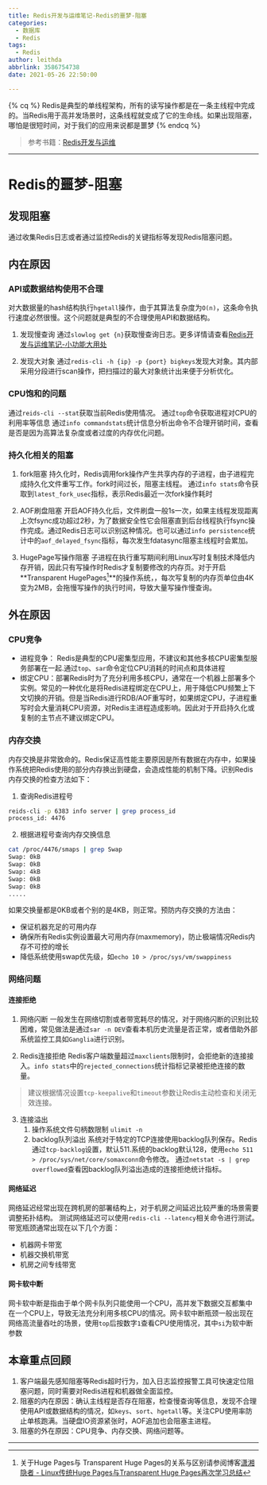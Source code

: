 ```yaml
---
title: Redis开发与运维笔记-Redis的噩梦-阻塞
categories:
  - 数据库
  - Redis
tags:
  - Redis
author: leithda
abbrlink: 3586754738
date: 2021-05-26 22:50:00

---
```


{% cq %}
Redis是典型的单线程架构，所有的读写操作都是在一条主线程中完成的。当Redis用于高并发场景时，这条线程就变成了它的生命线。如果出现阻塞，哪怕是很短时间，对于我们的应用来说都是噩梦
{% endcq %}

<!-- more -->

> 参考书籍：[Redis开发与运维](https://book.douban.com/subject/26971561/)

<hr>


# Redis的噩梦-阻塞

## 发现阻塞

通过收集Redis日志或者通过监控Redis的关键指标等发现Redis阻塞问题。

## 内在原因

### API或数据结构使用不合理

对大数据量的hash结构执行`hgetall`操作，由于其算法复杂度为`O(n)`，这条命令执行速度必然很慢。这个问题就是典型的不合理使用API和数据结构。

1. 发现慢查询
   通过`slowlog get {n}`获取慢查询日志。更多详情请查看[Redis开发与运维笔记-小功能大用处](./2425201134.html#慢查询分析)

2. 发现大对象
   通过`redis-cli -h {ip} -p {port} bigkeys`发现大对象。其内部采用分段进行scan操作，把扫描过的最大对象统计出来便于分析优化。


### CPU饱和的问题

通过`reids-cli --stat`获取当前Redis使用情况。
通过`top`命令获取进程对CPU的利用率等信息
通过`info commandstats`统计信息分析出命令不合理开销时间，查看是否是因为高算法复杂度或者过度的内存优化问题。

### 持久化相关的阻塞

1. fork阻塞
   持久化时，Redis调用fork操作产生共享内存的子进程，由子进程完成持久化文件重写工作。fork时间过长，阻塞主线程。
   通过`info stats`命令获取到`latest_fork_usec`指标，表示Redis最近一次fork操作耗时

2. AOF刷盘阻塞
   开启AOF持久化后，文件刷盘一般1s一次，如果主线程发现距离上次fsync成功超过2秒，为了数据安全性它会阻塞直到后台线程执行fsync操作完成。通过Redis日志可以识别这种情况。也可以通过`info persistence`统计中的`aof_delayed_fsync`指标，每次发生fdatasync阻塞主线程时会累加。

3. HugePage写操作阻塞
   子进程在执行重写期间利用Linux写时复制技术降低内存开销，因此只有写操作时Redis才复制要修改的内存页。对于开启**Transparent HugePages[^1]**的操作系统，，每次写复制的内存页单位由4K变为2MB，会拖慢写操作的执行时间，导致大量写操作慢查询。

## 外在原因

### CPU竞争

- 进程竞争： Redis是典型的CPU密集型应用，不建议和其他多核CPU密集型服务部署在一起.通过`top`、`sar`命令定位CPU消耗的时间点和具体进程
- 绑定CPU：部署Redis时为了充分利用多核CPU，通常在一个机器上部署多个实例。常见的一种优化是将Redis进程绑定在CPU上，用于降低CPU频繁上下文切换的开销。但是当Redis进行RDB/AOF重写时，如果绑定CPU，子进程重写时会大量消耗CPU资源，对Redis主进程造成影响。因此对于开启持久化或复制的主节点不建议绑定CPU。

### 内存交换

内存交换是非常致命的。Redis保证高性能主要原因是所有数据在内存中，如果操作系统把Redis使用的部分内存换出到硬盘，会造成性能的机制下降。识别Redis内存交换的检查方法如下：

1. 查询Redis进程号

```bash
reids-cli -p 6383 info server | grep process_id
process_id: 4476
```

2. 根据进程号查询内存交换信息

```bash
cat /proc/4476/smaps | grep Swap
Swap: 0kB
Swap: 0kB
Swap: 4kB
Swap: 0kB
Swap: 0kB
.....
```

如果交换量都是0KB或者个别的是4KB，则正常。预防内存交换的方法由：

- 保证机器充足的可用内存
- 确保所有Redis实例设置最大可用内存(maxmemory)，防止极端情况Redis内存不可控的增长
- 降低系统使用swap优先级，如`echo 10 > /proc/sys/vm/swappiness`

### 网络问题

#### 连接拒绝

1. 网络闪断
   一般发生在网络切割或者带宽耗尽的情况，对于网络闪断的识别比较困难，常见做法是通过`sar -n DEV`查看本机历史流量是否正常，或者借助外部系统监控工具如`Ganglia`进行识别。

2. Redis连接拒绝
   Redis客户端数量超过`maxclients`限制时，会拒绝新的连接接入。`info stats`中的`rejected_connections`统计指标记录被拒绝连接的数量。

> 建议根据情况设置`tcp-keepalive`和`timeout`参数让Redis主动检查和关闭无效连接。

3. 连接溢出
   1. 操作系统文件句柄数限制 `ulimit -n`
   2. backlog队列溢出
      系统对于特定的TCP连接使用backlog队列保存。Redis通过`tcp-backlog`设置，默认511.系统的backlog默认128，使用`echo 511 > /proc/sys/net/core/somaxconn`命令修改。
       通过`netstat -s | grep overflowed`查看因backlog队列溢出造成的连接拒绝统计指标。

#### 网络延迟

网络延迟经常出现在跨机房的部署结构上，对于机房之间延迟比较严重的场景需要调整拓扑结构。
测试网络延迟可以使用`redis-cli --latency`相关命令进行测试。
带宽瓶颈通常出现在以下几个方面：

- 机器网卡带宽
- 机器交换机带宽
- 机房之间专线带宽

#### 网卡软中断

网卡软中断是指由于单个网卡队列只能使用一个CPU，高并发下数据交互都集中在一个CPU上，导致无法充分利用多核CPU的情况。网卡软中断瓶颈一般出现在网络高流量吞吐的场景，使用`top`后按数字`1`查看CPU使用情况，其中`si`为软中断参数

## 本章重点回顾

1. 客户端最先感知阻塞等Redis超时行为，加入日志监控报警工具可快速定位阻塞问题，同时需要对Redis进程和机器做全面监控。
2. 阻塞的内在原因：确认主线程是否存在阻塞，检查慢查询等信息，发现不合理使用API或数据结构的情况，如`keys`、`sort`、`hgetall`等。关注CPU使用率防止单核跑满。当硬盘IO资源紧张时，AOF追加也会阻塞主进程。
3. 阻塞的外在原因：CPU竞争、内存交换、网络问题等。

<hr>


[^1]: 关于Huge Pages与 Transparent Huge Pages的关系与区别请参阅博客[潇湘隐者 - Linux传统Huge Pages与Transparent Huge Pages再次学习总结](https://www.cnblogs.com/kerrycode/p/7760026.html)